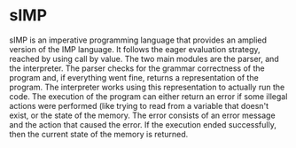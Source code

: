 # sIMP
sIMP is an imperative programming language that provides an amplied version of the IMP language. It follows the eager evaluation strategy, reached by using call by value.
The two main modules are the parser, and the interpreter. The parser checks for the grammar correctness of the program and, if everything went fine, returns a representation of the program.
The interpreter works using this representation to actually run the code. The execution of the program can either return an error if some illegal actions were performed (like trying to read from a variable that doesn't exist, or the state of the memory. The error consists of an error message and the action that caused the error. If the execution ended successfully, then the current state of the memory is returned. 
